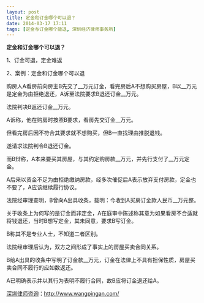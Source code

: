 ```yaml
---
layout: post
title: 定金和订金哪个可以退？
date: 2014-03-17 17:11
tags: [定金与订金哪个能退, 深圳经济律师事务所]
---
```

<strong>定金和订金哪个可以退？</strong>

1、订金可退，定金难返

2、案例：定金和订金哪个可以退

购房人A看房前向房主B先交了__万元订金，看完房后A不想购买房屋，B以__万元是定金为由拒绝退还，A诉至法院要求B退还订金__万元。

法院判决B返还订金__万元。

A诉称，他在购房时按照B要求，看房先交订金__万元。

但看完房后因不符合其要求就不想购买，但B一直找理由推脱退钱。

遂请求法院判令B退还订金。

而B辩称，A本来要买其房屋，与其约定购房款__万元，并先行支付了__万元定金。

A后来以资金不足为由拒绝缴纳房款，经多次催促后A表示放弃支付房款，定金也不要了，A应该继续履行协议。

法院经审理查明，B曾向A出具收条，载明：今收到A买房订金款人民币__万元整。

关于收条上为何写的是订金而非定金，A在庭审中陈述称其意为如果看房不合适就将钱退还，当时B想写定金，其未同意，要求B写订金。

B称其不是专业人士，不知道二者区别。

法院经审理后认为，双方之间形成了事实上的房屋买卖合同关系。

B给A出具的收条中写明了订金款__万元，订金在法律上不具有担保性质，房屋买卖合同不履行的应如数返还。

A已明确表示并以其行为表明不履行合同，故B应将订金退还给A。

<a href="http://www.wangpingan.com/">深圳律师咨询</a>：<a href="http://www.wangpingan.com/">http://www.wangpingan.com/</a>

